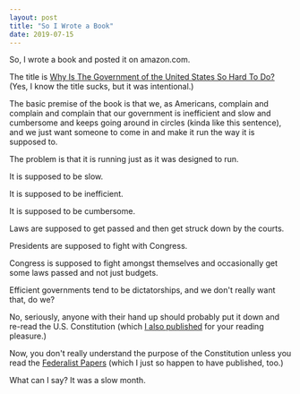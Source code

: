 ```yaml
---
layout: post
title: "So I Wrote a Book"
date: 2019-07-15
---
```


So, I wrote a book and posted it on amazon.com.

The title is <a href="https://www.amazon.com/gp/product/B07TWK3FRY/ref=as_li_qf_asin_il_tl?ie=UTF8&tag=chrismurphysb-20&creative=9325&linkCode=as2&creativeASIN=B07TWK3FRY&linkId=3a7b3f433df32b5d00b9df46dec2532f">Why Is The Government of the United States So Hard To Do?</a> (Yes, I know the title sucks, but it was intentional.)

The basic premise of the book is that we, as Americans, complain and complain and complain that our government is inefficient and slow and cumbersome and keeps going around in circles (kinda like this sentence), and we just want someone to come in and make it run the way it is supposed to.

The problem is that it is running just as it was designed to run.

It is supposed to be slow.

It is supposed to be inefficient.

It is supposed to be cumbersome.

Laws are supposed to get passed and then get struck down by the courts.

Presidents are supposed to fight with Congress.

Congress is supposed to fight amongst themselves and occasionally get some laws passed and not just budgets.

Efficient governments tend to be dictatorships, and we don't really want that, do we?

No, seriously, anyone with their hand up should probably put it down and re-read the U.S. Constitution (which <a href="https://www.amazon.com/gp/product/B07TMGHL4J/ref=as_li_qf_asin_il_tl?ie=UTF8&tag=chrismurphysb-20&creative=9325&linkCode=as2&creativeASIN=B07TMGHL4J&linkId=ebdbe528feee64ffce97d9e75b11dfcb">I also published</a> for your reading pleasure.)

Now, you don't really understand the purpose of the Constitution unless you read the <a href="https://www.amazon.com/gp/product/B07RX48CHM/ref=as_li_qf_asin_il_tl?ie=UTF8&tag=chrismurphysb-20&creative=9325&linkCode=as2&creativeASIN=B07RX48CHM&linkId=560ab8109096b292bb4b83121e1fb195">Federalist Papers</a> (which I just so happen to have published, too.)

What can I say? It was a slow month.